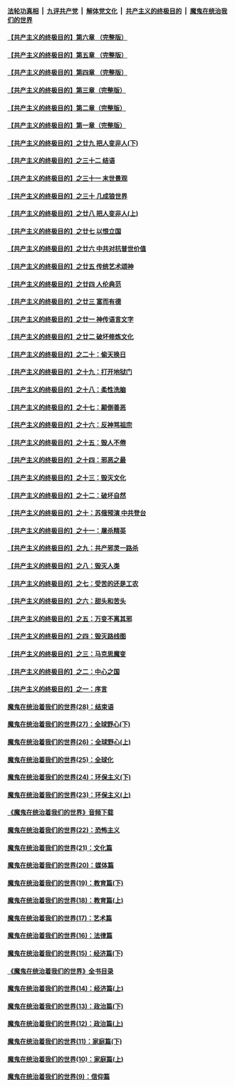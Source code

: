 ####  [法轮功真相](../../../../basic/blob/master/README.md?t=05020301) &nbsp;|&nbsp; [九评共产党](../../../../9ping.md/blob/master/README.md?t=05020301) &nbsp;|&nbsp; [解体党文化](../../../../jtdwh.md/blob/master/README.md?t=05020301)  &nbsp;|&nbsp; [共产主义的终极目的](../../../../gczydzjmd.md/blob/master/README.md?t=05020301) &nbsp;|&nbsp; [魔鬼在统治我们的世界](../../../../mgztzwmdsj.md/blob/master/README.md?t=05020301) 

#### [【共产主义的终极目的】第六章 （完整版）](../pages/nsc422/n11428913.md?t=05020301) 

#### [【共产主义的终极目的】第五章 （完整版）](../pages/nsc422/n11428912.md?t=05020301) 

#### [【共产主义的终极目的】第四章 （完整版）](../pages/nsc422/n11428907.md?t=05020301) 

#### [【共产主义的终极目的】第三章（完整版）](../pages/nsc422/n11428848.md?t=05020301) 

#### [【共产主义的终极目的】第二章（完整版）](../pages/nsc422/n11428831.md?t=05020301) 

#### [【共产主义的终极目的】第一章（完整版）](../pages/nsc422/n11417651.md?t=05020301) 

#### [【共产主义的终极目的】之廿九 把人变非人(下)](../pages/nsc422/n11344140.md?t=05020301) 

#### [【共产主义的终极目的】之三十二 结语](../pages/nsc422/n11360535.md?t=05020301) 

#### [【共产主义的终极目的】之三十一 末世景观](../pages/nsc422/n11351129.md?t=05020301) 

#### [【共产主义的终极目的】之三十 几成狼世界](../pages/nsc422/n11348280.md?t=05020301) 

#### [【共产主义的终极目的】之廿八 把人变非人(上)](../pages/nsc422/n11340492.md?t=05020301) 

#### [【共产主义的终极目的】之廿七 以恨立国](../pages/nsc422/n11336944.md?t=05020301) 

#### [【共产主义的终极目的】之廿六 中共对抗普世价值](../pages/nsc422/n11324785.md?t=05020301) 

#### [【共产主义的终极目的】之廿五 传统艺术颂神](../pages/nsc422/n11296396.md?t=05020301) 

#### [【共产主义的终极目的】之廿四 人伦典范](../pages/nsc422/n11296397.md?t=05020301) 

#### [【共产主义的终极目的】之廿三 富而有德](../pages/nsc422/n11283598.md?t=05020301) 

#### [【共产主义的终极目的】之廿一 神传语言文字](../pages/nsc422/n11263265.md?t=05020301) 

#### [【共产主义的终极目的】之廿二 破坏修炼文化](../pages/nsc422/n11245728.md?t=05020301) 

#### [【共产主义的终极目的】之二十：偷天换日](../pages/nsc422/n11238846.md?t=05020301) 

#### [【共产主义的终极目的】之十九：打开地狱门](../pages/nsc422/n11206376.md?t=05020301) 

#### [【共产主义的终极目的】之十八：柔性洗脑](../pages/nsc422/n11199994.md?t=05020301) 

#### [【共产主义的终极目的】之十七：颠倒善恶](../pages/nsc422/n11179782.md?t=05020301) 

#### [【共产主义的终极目的】之十六：反神骂祖宗](../pages/nsc422/n11166798.md?t=05020301) 

#### [【共产主义的终极目的】之十五：毁人不倦](../pages/nsc422/n11166792.md?t=05020301) 

#### [【共产主义的终极目的】之十四：邪恶之最](../pages/nsc422/n11150249.md?t=05020301) 

#### [【共产主义的终极目的】之十三：毁灭文化](../pages/nsc422/n11135227.md?t=05020301) 

#### [【共产主义的终极目的】之十二：破坏自然](../pages/nsc422/n11135214.md?t=05020301) 

#### [【共产主义的终极目的】之十：苏俄预演 中共登台](../pages/nsc422/n11118424.md?t=05020301) 

#### [【共产主义的终极目的】之十一：屠杀精英](../pages/nsc422/n11118442.md?t=05020301) 

#### [【共产主义的终极目的】之九：共产邪灵一路杀](../pages/nsc422/n11114139.md?t=05020301) 

#### [【共产主义的终极目的】之八：毁灭人类](../pages/nsc422/n11108503.md?t=05020301) 

#### [【共产主义的终极目的】之七：受苦的还是工农](../pages/nsc422/n11101809.md?t=05020301) 

#### [【共产主义的终极目的】之六：甜头和苦头](../pages/nsc422/n11096971.md?t=05020301) 

#### [【共产主义的终极目的】之五：万变不离其邪](../pages/nsc422/n11091285.md?t=05020301) 

#### [【共产主义的终极目的】之四：毁灭路线图](../pages/nsc422/n11086284.md?t=05020301) 

#### [【共产主义的终极目的】之三：马克思魔变](../pages/nsc422/n11061941.md?t=05020301) 

#### [【共产主义的终极目的】之二：中心之国](../pages/nsc422/n11047728.md?t=05020301) 

#### [【共产主义的终极目的】之一：序言](../pages/nsc422/n11086077.md?t=05020301) 

#### [魔鬼在统治着我们的世界(28)：结束语](../pages/nsc422/n10936246.md?t=05020301) 

#### [魔鬼在统治着我们的世界(27)：全球野心(下)](../pages/nsc422/n10928319.md?t=05020301) 

#### [魔鬼在统治着我们的世界(26)：全球野心(上)](../pages/nsc422/n10900318.md?t=05020301) 

#### [魔鬼在统治着我们的世界(25)：全球化](../pages/nsc422/n10788205.md?t=05020301) 

#### [魔鬼在统治着我们的世界(24)：环保主义(下)](../pages/nsc422/n10695307.md?t=05020301) 

#### [魔鬼在统治着我们的世界(23)：环保主义(上)](../pages/nsc422/n10688613.md?t=05020301) 

#### [《魔鬼在统治着我们的世界》音频下载](../pages/nsc422/n10635553.md?t=05020301) 

#### [魔鬼在统治着我们的世界(22)：恐怖主义](../pages/nsc422/n10614727.md?t=05020301) 

#### [魔鬼在统治着我们的世界(21)：文化篇](../pages/nsc422/n10597706.md?t=05020301) 

#### [魔鬼在统治着我们的世界(20)：媒体篇](../pages/nsc422/n10586579.md?t=05020301) 

#### [魔鬼在统治着我们的世界(19)：教育篇(下)](../pages/nsc422/n10564808.md?t=05020301) 

#### [魔鬼在统治着我们的世界(18)：教育篇(上)](../pages/nsc422/n10526970.md?t=05020301) 

#### [魔鬼在统治着我们的世界(17)：艺术篇](../pages/nsc422/n10499093.md?t=05020301) 

#### [魔鬼在统治着我们的世界(16)：法律篇](../pages/nsc422/n10485969.md?t=05020301) 

#### [魔鬼在统治着我们的世界(15)：经济篇(下)](../pages/nsc422/n10469975.md?t=05020301) 

#### [《魔鬼在统治着我们的世界》全书目录](../pages/nsc422/n10464261.md?t=05020301) 

#### [魔鬼在统治着我们的世界(14)：经济篇(上)](../pages/nsc422/n10457370.md?t=05020301) 

#### [魔鬼在统治着我们的世界(13)：政治篇(下)](../pages/nsc422/n10448270.md?t=05020301) 

#### [魔鬼在统治着我们的世界(12)：政治篇(上)](../pages/nsc422/n10444576.md?t=05020301) 

#### [魔鬼在统治着我们的世界(11)：家庭篇(下)](../pages/nsc422/n10440961.md?t=05020301) 

#### [魔鬼在统治着我们的世界(10)：家庭篇(上)](../pages/nsc422/n10435448.md?t=05020301) 

#### [魔鬼在统治着我们的世界(9)：信仰篇](../pages/nsc422/n10432159.md?t=05020301) 

